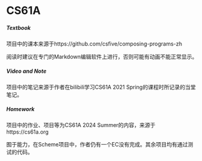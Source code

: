 # CS61A

##### Textbook

项目中的课本来源于https://github.com/csfive/composing-programs-zh

阅读时建议在专门的Markdown编辑软件上进行，否则可能有动画不能正常显示。

##### Video and Note

项目中的笔记来源于作者在bilibili学习CS61A 2021 Spring的课程时所记录的当堂笔记。

##### Homework

项目中的作业、项目等为CS61A 2024 Summer的内容，来源于https://cs61a.org

囿于能力，在Scheme项目中，作者仍有一个EC没有完成。其余项目均有通过测试的代码。

